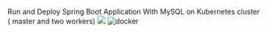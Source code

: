 Run and Deploy Spring Boot Application With MySQL on Kubernetes cluster ( master and two workers) 
<img src="![kub mini](https://github.com/NadineMili/Devops/assets/80693299/9cd01d6f-2f48-427a-97e0-9aa602c4384d)"> ![docker](https://github.com/NadineMili/Devops/assets/80693299/26f4c053-ccf0-4fc8-ace6-639e0ef6ee16)

